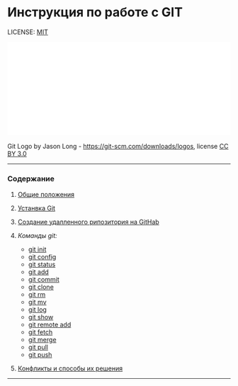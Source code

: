 # Инструкция по работе с GIT

LICENSE: [MIT](./license.md)

![git logo](./assets/Git-Logo-White.png)

Git Logo by Jason Long - https://git-scm.com/downloads/logos, license [CC BY 3.0](https://creativecommons.org/licenses/by/3.0/)

---

### Содержание
1. [Общие положения](./about.md)
2. [Устанвка Git](./installgit.md)
3. [Создание удалленного рипозитория на GitHab](./installgithub.md)
4. _Команды git:_
    * [git init](./gitinit.md)
    * [git config](./gitconfig.md)
    * [git status](./gitstatus.md)
    * [git add](./gitadd.md)
    * [git commit](./gitcommit.md)
    * [git clone](./gitclone.md)
    * [git rm](./gitrm.md)
    * [git mv](./gitrv.md)
    * [git log](./gitlog.md)
    * [git show](./gitshow.md)
    * [git remote add](./gitremote.md)
    * [git fetch](./gitfetch.md)
    * [git merge](./gitmerge.md)
    * [git pull](./gitpull.md)
    * [git push](./gitpush.md)      
        
    
5. [Конфликты и способы их решения](./conflict.md)

---

